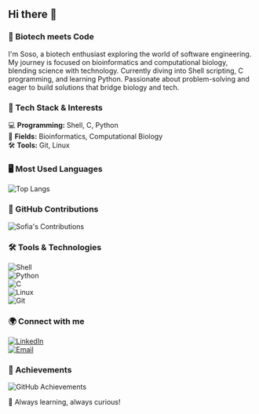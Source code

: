 ## Hi there 🌈

### 🧬 Biotech meets Code
I'm Soso, a biotech enthusiast exploring the world of software engineering. My journey is focused on bioinformatics and computational biology, blending science with technology. Currently diving into Shell scripting, C programming, and learning Python. Passionate about problem-solving and eager to build solutions that bridge biology and tech.

### 🔧 Tech Stack & Interests
💻 **Programming:** Shell, C, Python  
🔬 **Fields:** Bioinformatics, Computational Biology  
🛠 **Tools:** Git, Linux

### 🖥️ Most Used Languages
![Top Langs](https://github-readme-stats.vercel.app/api/top-langs/?username=annachilro&layout=compact&theme=dracula&langs_count=10)

### 📅 GitHub Contributions
![Sofia's Contributions](https://github-readme-streak-stats.herokuapp.com/?user=teu-username&theme=dracula)

### 🛠️ Tools & Technologies
![Shell](https://img.shields.io/badge/Shell-1f1f1f?style=flat-square&logo=gnu-bash)  
![Python](https://img.shields.io/badge/Python-3776AB?style=flat-square&logo=python&logoColor=white)  
![C](https://img.shields.io/badge/C-00599C?style=flat-square&logo=c&logoColor=white)  
![Linux](https://img.shields.io/badge/Linux-FCC624?style=flat-square&logo=linux&logoColor=black)  
![Git](https://img.shields.io/badge/Git-F05032?style=flat-square&logo=git&logoColor=white)

### 🌍 Connect with me
[![LinkedIn](https://img.shields.io/badge/LinkedIn-Sofia-blue?style=flat-square&logo=linkedin)](https://www.linkedin.com/in/anachilro)  
[![Email](https://img.shields.io/badge/Email-Contact-red?style=flat-square&logo=gmail)](mailto:anapinheirochilro@gmail.com)

### 🌟 Achievements
![GitHub Achievements](https://github-readme-stats.vercel.app/api/top-langs/?username=annachilro&layout=compact&theme=dracula&langs_count=10)

🚀 Always learning, always curious!
